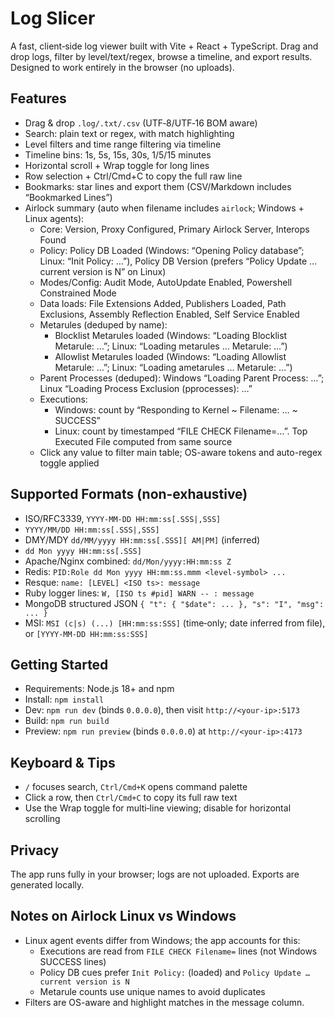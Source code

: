 # Log Slicer

A fast, client‑side log viewer built with Vite + React + TypeScript. Drag and drop logs, filter by level/text/regex, browse a timeline, and export results. Designed to work entirely in the browser (no uploads).

## Features
- Drag & drop `.log/.txt/.csv` (UTF‑8/UTF‑16 BOM aware)
- Search: plain text or regex, with match highlighting
- Level filters and time range filtering via timeline
- Timeline bins: 1s, 5s, 15s, 30s, 1/5/15 minutes
- Horizontal scroll + Wrap toggle for long lines
- Row selection + Ctrl/Cmd+C to copy the full raw line
- Bookmarks: star lines and export them (CSV/Markdown includes “Bookmarked Lines”)
- Airlock summary (auto when filename includes `airlock`; Windows + Linux agents):
  - Core: Version, Proxy Configured, Primary Airlock Server, Interops Found
  - Policy: Policy DB Loaded (Windows: “Opening Policy database”; Linux: “Init Policy: …”), Policy DB Version (prefers “Policy Update … current version is N” on Linux)
  - Modes/Config: Audit Mode, AutoUpdate Enabled, Powershell Constrained Mode
  - Data loads: File Extensions Added, Publishers Loaded, Path Exclusions, Assembly Reflection Enabled, Self Service Enabled
  - Metarules (deduped by name):
    - Blocklist Metarules loaded (Windows: “Loading Blocklist Metarule: …”; Linux: “Loading metarules … Metarule: …”)
    - Allowlist Metarules loaded (Windows: “Loading Allowlist Metarule: …”; Linux: “Loading ametarules … Metarule: …”)
  - Parent Processes (deduped): Windows “Loading Parent Process: …”; Linux “Loading Process Exclusion (pprocesses): …”
  - Executions:
    - Windows: count by “Responding to Kernel ~ Filename: … ~ SUCCESS”
    - Linux: count by timestamped “FILE CHECK Filename=…”. Top Executed File computed from same source
  - Click any value to filter main table; OS-aware tokens and auto-regex toggle applied

## Supported Formats (non‑exhaustive)
- ISO/RFC3339, `YYYY-MM-DD HH:mm:ss[.SSS|,SSS]`
- `YYYY/MM/DD HH:mm:ss[.SSS|,SSS]`
- DMY/MDY `dd/MM/yyyy HH:mm:ss[.SSS][ AM|PM]` (inferred)
- `dd Mon yyyy HH:mm:ss[.SSS]`
- Apache/Nginx combined: `dd/Mon/yyyy:HH:mm:ss Z`
- Redis: `PID:Role dd Mon yyyy HH:mm:ss.mmm <level-symbol> ...`
- Resque: `name: [LEVEL] <ISO ts>: message`
- Ruby logger lines: `W, [ISO ts #pid] WARN -- : message`
- MongoDB structured JSON `{ "t": { "$date": ... }, "s": "I", "msg": ... }`
- MSI: `MSI (c|s) (...) [HH:mm:ss:SSS]` (time‑only; date inferred from file), or `[YYYY-MM-DD HH:mm:ss:SSS]`

## Getting Started
- Requirements: Node.js 18+ and npm
- Install: `npm install`
- Dev: `npm run dev` (binds `0.0.0.0`), then visit `http://<your-ip>:5173`
- Build: `npm run build`
- Preview: `npm run preview` (binds `0.0.0.0`) at `http://<your-ip>:4173`

## Keyboard & Tips
- `/` focuses search, `Ctrl/Cmd+K` opens command palette
- Click a row, then `Ctrl/Cmd+C` to copy its full raw text
- Use the Wrap toggle for multi‑line viewing; disable for horizontal scrolling

## Privacy
The app runs fully in your browser; logs are not uploaded. Exports are generated locally.
 
## Notes on Airlock Linux vs Windows
- Linux agent events differ from Windows; the app accounts for this:
  - Executions are read from `FILE CHECK Filename=` lines (not Windows SUCCESS lines)
  - Policy DB cues prefer `Init Policy:` (loaded) and `Policy Update … current version is N`
  - Metarule counts use unique names to avoid duplicates
- Filters are OS-aware and highlight matches in the message column.

